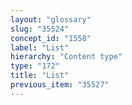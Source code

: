 ```yaml
---
layout: "glossary"
slug: "35524"
concept_id: "1558"
label: "List"
hierarchy: "Content type"
type: "172"
title: "List"
previous_item: "35527"
---
```


